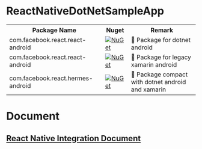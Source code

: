 # ReactNativeDotNetSampleApp

<esacpe>

<table>
    <tr>
        <th>Package Name</th>
        <th>Nuget</th>
        <th>Remark</th>
    </tr>
    <tr>
        <td>com.facebook.react.react-android</td>
        <td>
            <a href="https://www.nuget.org/packages/XamarinLibrary.Net.Android.Facebook.React.ReactAndroid/">
                <img alt="NuGet" src="https://img.shields.io/nuget/vpre/XamarinLibrary.Net.Android.Facebook.React.ReactAndroid.svg?label=XamarinLibrary.Net.Android.Facebook.React.ReactAndroid"/>
            </a>
        </td>
        <td>🤖 Package for dotnet android</td>
    </tr>
    <tr>
        <td>com.facebook.react.react-android</td>
        <td>
            <a href="https://www.nuget.org/packages/XamarinLibrary.Xamarin.Android.Facebook.React.ReactAndroid/">
                <img alt="NuGet" src="https://img.shields.io/nuget/vpre/XamarinLibrary.Xamarin.Android.Facebook.React.ReactAndroid.svg?label=XamarinLibrary.Xamarin.Android.Facebook.React.ReactAndroid"/>
            </a>
        </td>
        <td>🤖 Package for legacy xamarin android</td>
    </tr>
        <tr>
        <td>com.facebook.react.hermes-android</td>
        <td>
            <a href="https://www.nuget.org/packages/XamarinLibrary.Net.Android.Facebook.React.HermesAndroid/">
                <img alt="NuGet" src="https://img.shields.io/nuget/vpre/XamarinLibrary.Net.Android.Facebook.React.HermesAndroid.svg?label=XamarinLibrary.Net.Android.Facebook.React.HermesAndroid"/>
            </a>
        </td>
        <td>🤖 Package compact with dotnet android and xamarin</td>
    </tr>
</table>

<h1>Document</h1>
    <h2>
        <a href="https://reactnative.dev/docs/integration-with-existing-apps" target="_blank" >
            React Native Integration Document
        </a>
    </h2>

</esacpe>